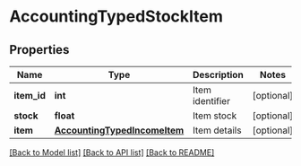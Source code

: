 # AccountingTypedStockItem

## Properties
Name | Type | Description | Notes
------------ | ------------- | ------------- | -------------
**item_id** | **int** | Item identifier | [optional] 
**stock** | **float** | Item stock | [optional] 
**item** | [**AccountingTypedIncomeItem**](AccountingTypedIncomeItem.md) | Item details | [optional] 

[[Back to Model list]](../README.md#documentation-for-models) [[Back to API list]](../README.md#documentation-for-api-endpoints) [[Back to README]](../README.md)


